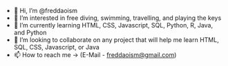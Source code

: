 - 👋 Hi, I’m @freddaoism 
- 👀 I’m interested in free diving, swimming, travelling, and playing the keys 
- 🌱 I’m currently learning HTML, CSS, Javascript, SQL, Python, R, Java, and Python
- 💞️ I’m looking to collaborate on any project that will help me learn HTML, SQL, CSS, Javascript, or Java
- 📫 How to reach me -> (E-Mail - freddaoism@gmail.com)

<!---
freddaoism/freddaoism is a ✨ special ✨ repository because its `README.md` (this file) appears on your GitHub profile.
You can click the Preview link to take a look at your changes.
--->
